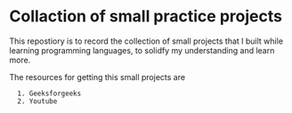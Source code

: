 # Collaction of small practice projects 

This repostiory is to record the collection of small projects that I built while learning programming languages, to solidfy my understanding and learn more.  

The resources for getting this small projects are  

      1. Geeksforgeeks  
      2. Youtube
